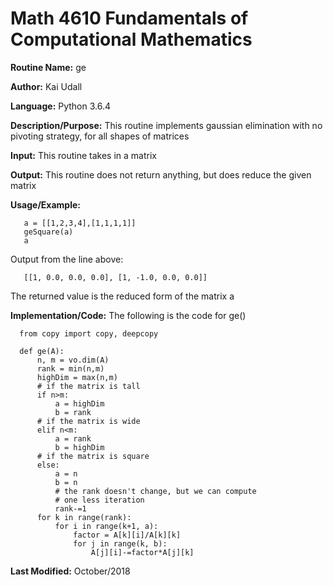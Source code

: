 # Math 4610 Fundamentals of Computational Mathematics

**Routine Name:**           ge

**Author:** Kai Udall

**Language:** Python 3.6.4

**Description/Purpose:** This routine implements gaussian elimination with no pivoting strategy, for all shapes of matrices

**Input:** This routine takes in a matrix

**Output:** This routine does not return anything, but does reduce the given matrix

**Usage/Example:**

       a = [[1,2,3,4],[1,1,1,1]]
       geSquare(a)
       a
 Output from the line above:
 
       [[1, 0.0, 0.0, 0.0], [1, -1.0, 0.0, 0.0]]
 
 The returned value is the reduced form of the matrix a
 
 **Implementation/Code:** The following is the code for ge()
 
      from copy import copy, deepcopy
      
      def ge(A):
          n, m = vo.dim(A)
          rank = min(n,m)
          highDim = max(n,m)
          # if the matrix is tall
          if n>m:
              a = highDim
              b = rank
          # if the matrix is wide
          elif n<m:
              a = rank
              b = highDim
          # if the matrix is square
          else:
              a = n
              b = n
              # the rank doesn't change, but we can compute
              # one less iteration
              rank-=1
          for k in range(rank):
              for i in range(k+1, a):
                  factor = A[k][i]/A[k][k]
                  for j in range(k, b):
                      A[j][i]-=factor*A[j][k]
      
      
**Last Modified:** October/2018
